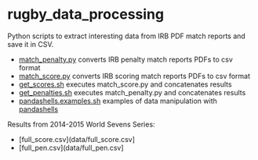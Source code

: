 # rugby_data_processing

Python scripts to extract interesting data from IRB PDF match reports
and save it in CSV.

* [match_penalty.py](scripts/match_penalty.py) converts IRB penalty match reports PDFs to csv format
* [match_score.py](scripts/match_score.py) converts IRB scoring match reports PDFs to csv format
* [get_scores.sh](scripts/get_score.sh) executes match_score.py and concatenates results
* [get_penalties.sh](scripts/get_penalties.sh) executes match_penalty.py and concatenates results
* [pandashells.examples.sh](data/pandashells.examples.sh) examples of data manipulation with [pandashells](https://github.com/robdmc/pandashells)

Results from 2014-2015 World Sevens Series:
* [full_score.csv](data/full_score.csv]
* [full_pen.csv](data/full_pen.csv]
